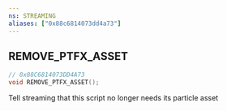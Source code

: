 ```yaml
---
ns: STREAMING
aliases: ["0x88c6814073dd4a73"]
---
```

## REMOVE_PTFX_ASSET

```c
// 0x88C6814073DD4A73
void REMOVE_PTFX_ASSET();
```

Tell streaming that this script no longer needs its particle asset

